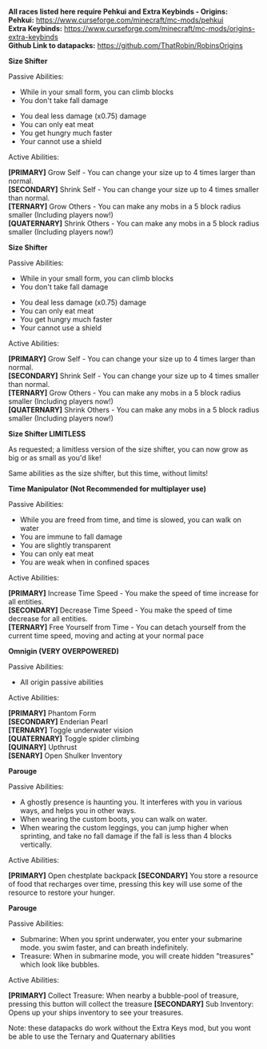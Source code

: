 **All races listed here require Pehkui and Extra Keybinds - Origins:**  
**Pehkui:**
https://www.curseforge.com/minecraft/mc-mods/pehkui  
**Extra Keybinds:**
https://www.curseforge.com/minecraft/mc-mods/origins-extra-keybinds  
**Github Link to datapacks:**
https://github.com/ThatRobin/RobinsOrigins

**Size Shifter**

Passive Abilities:

+  While in your small form, you can climb blocks
+  You don't take fall damage
-  You deal less damage (x0.75) damage
-  You can only eat meat
-  You get hungry much faster
-  Your cannot use a shield

Active Abilities:

**[PRIMARY]** Grow Self - You can change your size up to 4 times larger than normal.  
**[SECONDARY]** Shrink Self - You can change your size up to 4 times smaller than normal.  
**[TERNARY]** Grow Others - You can make any mobs in a 5 block radius smaller (Including players now!)  
**[QUATERNARY]** Shrink Others - You can make any mobs in a 5 block radius smaller (Including players now!)  

**Size Shifter**

Passive Abilities:

+  While in your small form, you can climb blocks
+  You don't take fall damage
-  You deal less damage (x0.75) damage
-  You can only eat meat
-  You get hungry much faster
-  Your cannot use a shield

Active Abilities:

**[PRIMARY]** Grow Self - You can change your size up to 4 times larger than normal.  
**[SECONDARY]** Shrink Self - You can change your size up to 4 times smaller than normal.  
**[TERNARY]** Grow Others - You can make any mobs in a 5 block radius smaller (Including players now!)  
**[QUATERNARY]** Shrink Others - You can make any mobs in a 5 block radius smaller (Including players now!)  

**Size Shifter LIMITLESS**

As requested; a limitless version of the size shifter, you can now grow as big or as small as you'd like!

Same abilities as the size shifter, but this time, without limits!

**Time Manipulator (Not Recommended for multiplayer use)**

Passive Abilities:

+  While you are freed from time, and time is slowed, you can walk on water  
+  You are immune to fall damage  
+  You are slightly transparent  
+  You can only eat meat  
+  You are weak when in confined spaces  

Active Abilities:

**[PRIMARY]** Increase Time Speed - You make the speed of time increase for all entities.  
**[SECONDARY]** Decrease Time Speed - You make the speed of time decrease for all entities.  
**[TERNARY]** Free Yourself from Time - You can detach yourself from the current time speed, moving and acting at your normal pace


**Omnigin (VERY OVERPOWERED)**

Passive Abilities:

+  All origin passive abilities  

Active Abilities:

**[PRIMARY]** Phantom Form  
**[SECONDARY]** Enderian Pearl  
**[TERNARY]** Toggle underwater vision  
**[QUATERNARY]** Toggle spider climbing  
**[QUINARY]** Upthrust  
**[SENARY]** Open Shulker Inventory  

**Parouge**

Passive Abilities:

+ A ghostly presence is haunting you. It interferes with you in various ways, and helps you in other ways.
+ When wearing the custom boots, you can walk on water.
+ When wearing the custom leggings, you can jump higher when sprinting, and take no fall damage if the fall is less than 4 blocks vertically.

Active Abilities:

**[PRIMARY]** Open chestplate backpack
**[SECONDARY]** You store a resource of food that recharges over time, pressing this key will use some of the resource to restore your hunger.

**Parouge**

Passive Abilities:

+ Submarine: When you sprint underwater, you enter your submarine mode. you swim faster, and can breath indefinitely.
+ Treasure: When in submarine mode, you will create hidden "treasures" which look like bubbles.

Active Abilities:

**[PRIMARY]** Collect Treasure: When nearby a bubble-pool of treasure, pressing this button will collect the treasure
**[SECONDARY]** Sub Inventory: Opens up your ships inventory to see your treasures.

Note:
these datapacks do work without the Extra Keys mod, but you wont be able to use the Ternary and Quaternary abilities


